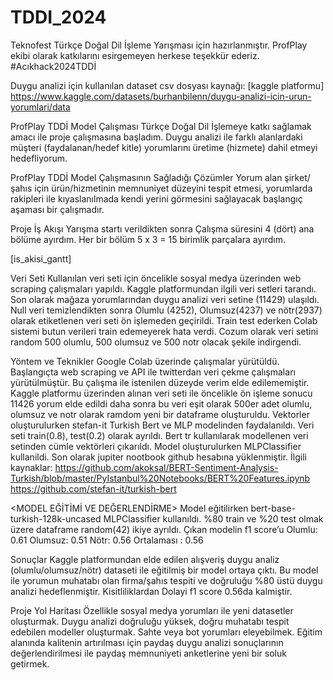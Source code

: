 # TDDI_2024
Teknofest Türkçe Doğal Dil İşleme Yarışması için hazırlanmıştır. ProfPlay ekibi olarak katkılarını esirgemeyen herkese teşekkür ederiz. #Acıkhack2024TDDİ

Duygu analizi için kullanılan dataset csv dosyası kaynağı: [kaggle platformu]
https://www.kaggle.com/datasets/burhanbilenn/duygu-analizi-icin-urun-yorumlari/data

ProfPlay TDDİ Model Çalışması
Türkçe Doğal Dil İşlemeye katkı sağlamak amacı ile proje çalışmasına başladım. Duygu analizi ile farklı alanlardaki müşteri (faydalanan/hedef kitle) yorumlarını üretime (hizmete) dahil etmeyi hedefliyorum.

ProfPlay TDDİ Model Çalışmasının Sağladığı Çözümler
Yorum alan şirket/şahıs için ürün/hizmetinin memnuniyet düzeyini tespit etmesi, yorumlarda rakipleri ile kıyaslanılmada kendi yerini görmesini sağlayacak başlangıç aşaması bir çalışmadır.

Proje İş Akışı
Yarışma startı verildikten sonra Çalışma süresini 4 (dört) ana bölüme ayırdım. Her bir bölüm 5 x 3 = 15 birimlik parçalara ayırdım.

[is_akisi_gantt]

Veri Seti
Kullanılan veri seti için öncelikle sosyal medya üzerinden web scraping çalışmaları yapıldı. Kaggle platformundan ilgili veri setleri tarandı. Son olarak mağaza yorumlarından duygu analizi veri setine (11429) ulaşıldı. Null veri temizlendikten sonra Olumlu (4252), Olumsuz(4237) ve nötr(2937) olarak etiketlenen veri seti ön işlemeden geçirildi. Train test ederken Colab sistemi butun verileri train edemeyerek hata verdi. Cozum olarak veri setini random 500 olumlu, 500 olumsuz ve 500 notr olacak şekile indirgendi. 

Yöntem ve Teknikler
Google Colab üzerinde çalışmalar yürütüldü. Başlangıçta web scraping ve API ile twitterdan veri çekme çalışmaları yürütülmüştür. Bu çalışma ile istenilen düzeyde verim elde edilememiştir. Kaggle platformu üzerinden alınan veri seti ile öncelikle ön işleme sonucu 11426 yorum elde edildi daha sonra bu veri eşit olarak 500er adet olumlu, olumsuz ve notr olarak ramdom yeni bir dataframe oluşturuldu.
Vektorler oluşturulurken stefan-it Turkish Bert ve MLP modelinden faydalanıldı. Veri seti train(0.8), test(0.2) olarak ayrıldı. Bert tr kullanılarak modellenen veri setinden cümle vektörleri çıkarıldı. Model oluşturulurken MLPClassifier kullanildi. Son olarak jupiter nootbook github hesabına yüklenmiştir.
İlgili kaynaklar:
https://github.com/akoksal/BERT-Sentiment-Analysis-Turkish/blob/master/PyIstanbul%20Notebooks/BERT%20Features.ipynb
https://github.com/stefan-it/turkish-bert

<MODEL EĞİTİMİ VE DEĞERLENDİRME>
Model eğitilirken bert-base-turkish-128k-uncased MLPClassifier kullanıldı.
%80 train ve %20 test olmak üzere dataframe random(42) ikiye ayrıldı.
Çıkan modelin f1 score’u
Olumlu: 0.61	Olumsuz: 0.51		Nötr: 0.56
Ortalaması : 0.56

Sonuçlar
Kaggle platformundan elde edilen alışveriş duygu analiz (olumlu/olumsuz/nötr) dataseti ile eğitilmiş bir model ortaya çıktı. Bu model ile yorumun muhatabı olan firma/şahıs tespiti ve doğruluğu %80 üstü duygu analizi hedeflenmiştir. Kisitliliklardan Dolayi f1 score 0.56da kalmiştir. 

Proje Yol Haritası
Özellikle sosyal medya yorumları ile yeni datasetler oluşturmak. Duygu analizi doğruluğu yüksek, doğru muhatabı tespit edebilen modeller oluşturmak. Sahte veya bot yorumları eleyebilmek.
Eğitim alanında kalitenin artırılması için paydaş duygu analizi sonuçlarının değerlendirilmesi ile paydaş memnuniyeti anketlerine yeni bir soluk getirmek.

